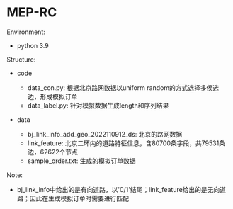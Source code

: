 # MEP-RC

Environment:
- python 3.9

Structure:
- code
  - data_con.py: 根据北京路网数据以uniform random的方式选择多侯选边，形成模拟订单
  - data_label.py: 针对模拟数据生成length和序列结果
  
- data
  - bj_link_info_add_geo_2022110912_ds: 北京的路网数据
  - link_feature: 北京二环内的道路特征信息，含80700条字段，共79531条边，62622个节点
  - sample_order.txt: 生成的模拟订单数据

Note:
- bj_link_info中给出的是有向道路，以'0/1'结尾；link_feature给出的是无向道路；因此在生成模拟订单时需要进行匹配
